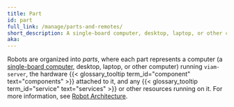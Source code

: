 ```yaml
---
title: Part
id: part
full_link: /manage/parts-and-remotes/
short_description: A single-board computer, desktop, laptop, or other computer running viam-server, the hardware components attached to it, and any services or other resources running on it.
aka:
---
```


Robots are organized into *parts*, where each part represents a computer (a [single-board computer](/installation/), desktop, laptop, or other computer) running `viam-server`, the hardware {{< glossary_tooltip term_id="component" text="components" >}} attached to it, and any {{< glossary_tooltip term_id="service" text="services" >}} or other resources running on it.
For more information, see [Robot Architecture](/manage/parts-and-remotes).
